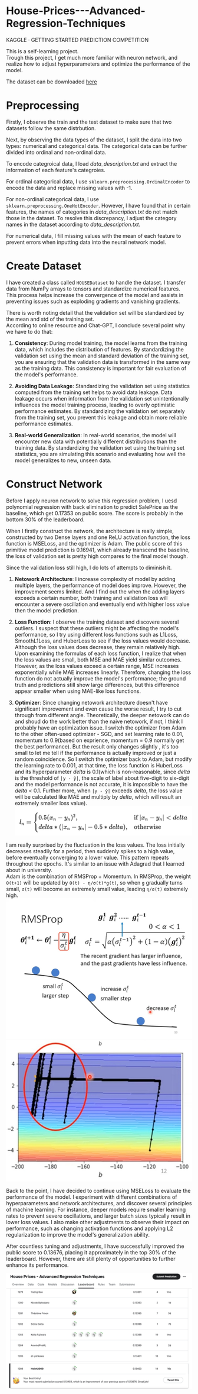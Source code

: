 # House-Prices---Advanced-Regression-Techniques
KAGGLE · GETTING STARTED PREDICTION COMPETITION 

This is a self-learning project.  
Trough this project, I get much more familiar with neuron network, and realize how to adjust hyperparameters and optimize the performance of the model.

The dataset can be downloaded [here](https://www.kaggle.com/competitions/house-prices-advanced-regression-techniques/)

# Preprocessing
Firstly, I observe the train and the test dataset to make sure that two datasets follow the same distrbution.

Next, by observing the data types of the dataset, I split the data into two types: numerical and categorical data. The categorical data can be further divided into ordinal and non-ordinal data.

To encode categroical data, I load *data_description.txt* and extract the information of each feature's categroies.

For ordinal categorical data, I use `sklearn.preprocessing.OrdinalEncoder` to encode the data and replace missing values with -1.

For non-ordinal categorical data, I use `sklearn.preprocessing.OneHotEncoder`. However, I have found that in certain features, the names of categories in *data_description.txt* do not match those in the dataset. To resolve this discrepancy, I adjust the category names in the dataset according to *data_description.txt*.

For numerical data, I fill missing values with the mean of each feature to prevent errors when inputting data into the neural network model.

# Create Dataset
I have created a class called `HOUSEDataset` to handle the dataset. I transfer data from NumPy arrays to tensors and standardize numerical features. This process helps increase the convergence of the model and assists in preventing issues such as exploding gradients and vanishing gradients.

There is worth noting detail that the validation set will be standardized by the mean and std of the training set.  
According to online resource and Chat-GPT, I conclude several point why we have to do that:

1. **Consistency**: During model training, the model learns from the training data, which includes the distribution of features. By standardizing the validation set using the mean and standard deviation of the training set, you are ensuring that the validation data is transformed in the same way as the training data. This consistency is important for fair evaluation of the model's performance.

2. **Avoiding Data Leakage**: Standardizing the validation set using statistics computed from the training set helps to avoid data leakage. Data leakage occurs when information from the validation set unintentionally influences the model training process, leading to overly optimistic performance estimates. By standardizing the validation set separately from the training set, you prevent this leakage and obtain more reliable performance estimates.

3. **Real-world Generalization**: In real-world scenarios, the model will encounter new data with potentially different distributions than the training data. By standardizing the validation set using the training set statistics, you are simulating this scenario and evaluating how well the model generalizes to new, unseen data.

# Construct Network  
Before I apply neuron network to solve this regression problem, I uesd polynomial regression with back elimination to predict SalePrice as the baseline, which get 0.17353 on public score. The score is probably in the bottom 30% of the leaderboard.  

When I firstly construct the network, the architecture is really simple, constructed by two Dense layers and one ReLU activation function, the loss function is MSELoss, and the optimizer is Adam.  The public score of this primitive model prediction is 0.16941, which already transcend the baseline, the loss of validation set is pretty high compares to the final model though. 

Since the validation loss still high, I do lots of attempts to diminish it.  
1. **Netowork Architecture**: I increase complexity of model by adding multiple layers, the performance of model does improve. However, the improvement seems limited. And I find out the when the adding layers exceeds a certain number, both training and validation loss will encounter a severe oscillation and eventually end with higher loss value then the model prediction.

2. **Loss Function**: I observe the training dataset and discovere several outliers. I suspect that these outliers might be affecting the model's performance, so I try using different loss functions such as L1Loss, SmoothL1Loss, and HuberLoss to see if the loss values would decrease. Although the loss values does decrease, they remain relatively high. Upon examining the formulas of each loss function, I realize that when the loss values are small, both MSE and MAE yield similar outcomes. However, as the loss values exceed a certain range, MSE increases exponentially while MAE increases linearly. Therefore, changing the loss function do not actually improve the model's performance; the ground truth and predictions still show large differences, but this difference appear smaller when using MAE-like loss functions.

4. **Optimizer**: Since changing netowork architecture doesn't have significant improvement and even cause the worse result, I try to cut through from different angle. Theoretically, the deeper netowork can do and shoud do the work better than the naive netowork, if not, I think I probably have an optimization issue. I switch the optimizer from Adam to the other often-used optimizer - SGD, and set learning rate to 0.01, momentum to 0.9(based on exprience, momentum = 0.9 normally get the best performance). But the result only changes slightly , it's too small to let me tell if the performance is actually improved or just a random coincidence. So I switch the optimizer back to Adam, but modify the learning rate to 0.001, at that time, the loss function is HuberLoss and its hyperparameter *delta* is 0.1(which is non-reasonable, since *delta* is the threshold of `|y - ŷ|`, the scale of label about five-digit to six-digit and the model performance is not accurate, it is impossible to have the *delta* < 0.1. Further more, when `|y - ŷ|` exceeds *delta*, the loss value will be calculated like MAE and multiply by *delta*, which will result an extremely smaller loss value).
![image](https://github.com/hsieh2000/House-Prices---Advanced-Regression-Techniques/blob/main/pic/%E6%88%AA%E5%9C%96%202024-05-17%20%E4%B8%8B%E5%8D%885.12.32.png)

I am really surprised by the fluctuation in the loss values. The loss initially decreases steadily for a period, then suddenly spikes to a high value, before eventually converging to a lower value. This pattern repeats throughout the epochs. It's similar to an issue with Adagrad that I learned about in university.  
Adam is the combination of RMSProp + Momentum. In RMSProp, the weight `θ(t+1)` will be updated by  `θ(t) - η/σ(t)*g(t)`, so when `g` gradually turns small,  `σ(t)` will become an extremely small value,  leading `η/σ(t)` extremely high.
![image](https://github.com/hsieh2000/House-Prices---Advanced-Regression-Techniques/blob/main/pic/messageImage_1715939822284.jpg)
![image](https://github.com/hsieh2000/House-Prices---Advanced-Regression-Techniques/blob/main/pic/messageImage_1715938780970.jpg)  


Back to the point, I have decided to continue using MSELoss to evaluate the performance of the model. I experiment with different combinations of hyperparameters and network architectures, and discover several principles of machine learning. For instance, deeper models require smaller learning rates to prevent severe oscillations, and larger batch sizes typically result in lower loss values. I also make other adjustments to observe their impact on performance, such as changing activation functions and applying L2 regularization to improve the model's generalization ability.   

After countless tuning and adjustments, I have successfully improved the public score to 0.13676, placing it approximately in the top 30% of the leaderboard. However, there are still plenty of opportunities to further enhance its performance.  

![image](https://github.com/hsieh2000/House-Prices---Advanced-Regression-Techniques/blob/main/pic/%E6%88%AA%E5%9C%96%202024-05-23%20%E4%B8%AD%E5%8D%8812.49.57.png)
